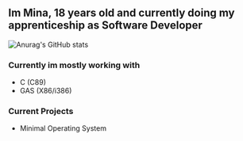 ## Im Mina, 18 years old and currently doing my apprenticeship as Software Developer

![Anurag's GitHub stats](https://github-readme-stats.vercel.app/api/top-langs/?username=MINAqwq&show_icons=true&theme=tokyonight)

### Currently im mostly working with
- C (C89)
- GAS (X86/i386)

### Current Projects
- Minimal Operating System
